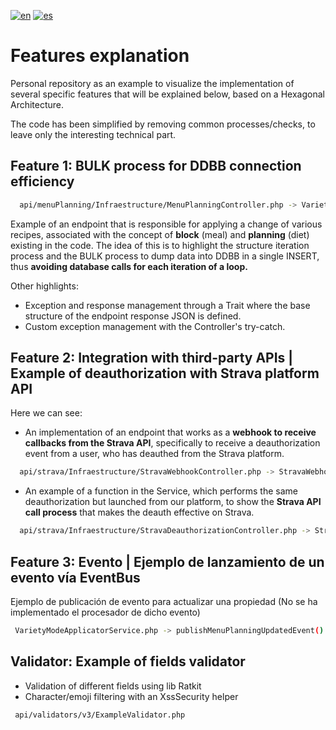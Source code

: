 [![en](https://img.shields.io/badge/lang-en-blue.svg)](https://github.com/pmdavid/nutritional-planning-example/blob/master/README.md)
[![es](https://img.shields.io/badge/lang-es-red.svg)](https://github.com/pmdavid/nutritional-planning-example/blob/master/README.es.md)

# Features explanation

Personal repository as an example to visualize the implementation of several specific features that will be explained below, based on a Hexagonal Architecture.

The code has been simplified by removing common processes/checks, to leave only the interesting technical part.

## Feature 1: BULK process for DDBB connection efficiency

```bash
  api/menuPlanning/Infraestructure/MenuPlanningController.php -> VarietyModeSwitcher.php -> RecipeRecalculatorService.php
```

Example of an endpoint that is responsible for applying a change of various recipes, associated with the concept of **block** (meal) and **planning** (diet) existing in the code. The idea of this is to highlight the structure iteration process and the BULK process to dump data into DDBB in a single INSERT, thus **avoiding database calls for each iteration of a loop.**

Other highlights:

- Exception and response management through a Trait where the base structure of the endpoint response JSON is defined.
- Custom exception management with the Controller's try-catch.

## Feature 2: Integration with third-party APIs | Example of deauthorization with Strava platform API

Here we can see:

- An implementation of an endpoint that works as a **webhook to receive callbacks from the Strava API**, specifically to receive a deauthorization event from a user, who has deauthed from the Strava platform.

```bash
  api/strava/Infraestructure/StravaWebhookController.php -> StravaWebhookHandler.php -> StravaDeauthorizationService.php
```

- An example of a function in the Service, which performs the same deauthorization but launched from our platform, to show the **Strava API call process** that makes the deauth effective on Strava.

```bash
  api/strava/Infraestructure/StravaDeauthorizationController.php -> StravaDeauthorizationService.php
```

## Feature 3: Evento | Ejemplo de lanzamiento de un evento vía EventBus

Ejemplo de publicación de evento para actualizar una propiedad (No se ha implementado el procesador de dicho evento)

```bash
 VarietyModeApplicatorService.php -> publishMenuPlanningUpdatedEvent()
```


## Validator: Example of fields validator

- Validation of different fields using lib Ratkit
- Character/emoji filtering with an XssSecurity helper

```bash
 api/validators/v3/ExampleValidator.php
```


